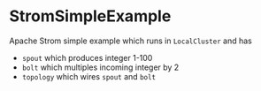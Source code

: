 # StromSimpleExample
Apache Strom simple example which runs in `LocalCluster` and has
- `spout` which produces integer 1-100
- `bolt` which multiples incoming integer by 2
- `topology` which wires `spout` and `bolt`

